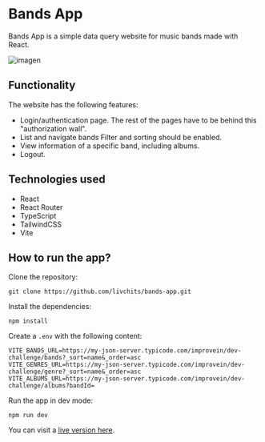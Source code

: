 # Bands App

Bands App is a simple data query website for music bands made with React.

![imagen](https://user-images.githubusercontent.com/48001346/132267932-e964f19a-21d6-47d6-828b-1262fce0264f.png)

## Functionality

The website has the following features:

- Login/authentication page. The rest of the pages have to be behind this "authorization wall".
- List and navigate bands Filter and sorting should be enabled.
- View information of a specific band, including albums.
- Logout.

## Technologies used

- React
- React Router
- TypeScript
- TailwindCSS
- Vite

## How to run the app?

Clone the repository:

`git clone https://github.com/livchits/bands-app.git`

Install the dependencies:

`npm install`

Create a `.env` with the following content:

```
VITE_BANDS_URL=https://my-json-server.typicode.com/improvein/dev-challenge/bands?_sort=name&_order=asc
VITE_GENRES_URL=https://my-json-server.typicode.com/improvein/dev-challenge/genre?_sort=name&_order=asc
VITE_ALBUMS_URL=https://my-json-server.typicode.com/improvein/dev-challenge/albums?bandId=
```

Run the app in dev mode:

`npm run dev`

You can visit a [live version here](https://bands-app.onrender.com/).

